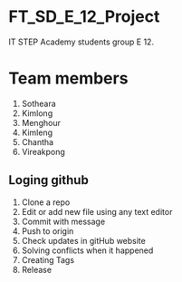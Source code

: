 # FT_SD_E_12_Project
IT STEP Academy students group E 12.

# Team members
1. Sotheara
2. Kimlong
3. Menghour
4. Kimleng
5. Chantha
6. Vireakpong

## Loging github
1. Clone a repo
2. Edit or add new file using any text editor
3. Commit with message
4. Push to origin
5. Check updates in gitHub website
6. Solving conflicts when it happened
7. Creating Tags
8. Release

